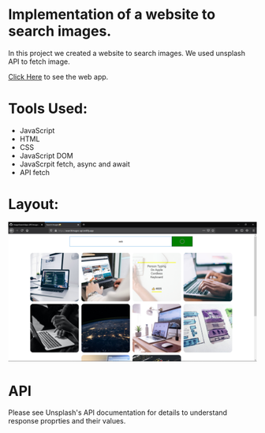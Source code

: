 # Implementation of a website to search images.

In this project we created a website to search images. We used unsplash API to fetch image.

[Click Here](https://searchimages-api.netlify.app/) to see the web app.

# Tools Used:

* JavaScript
* HTML
* CSS
* JavaScript DOM
* JavaScrpit fetch, async and await
* API fetch


# Layout:
![layout](https://github.com/1sh1vam/ImageSearchApp-API/blob/main/images/Screenshot%20(73).png)

# API

Please see Unsplash's API documentation for details to understand response proprties and their values.
